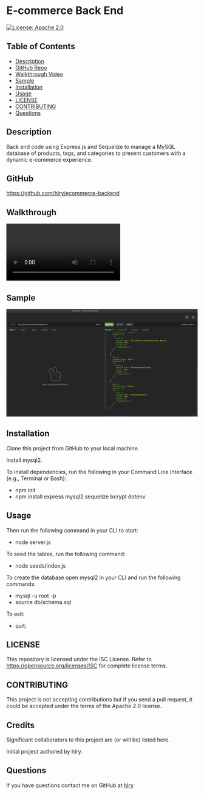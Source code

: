 # E-commerce Back End

[![License: Apache 2.0](https://img.shields.io/badge/License-ISC-blue.svg)](https://opensource.org/licenses/ISC)

## Table of Contents
* [Description](#Description)
* [GitHub Repo](#GitHub)
* [Walkthrough Video](#Walkthrough)
* [Sample](#Sample)
* [Installation](#Installation)
* [Usage](#Usage)
* [LICENSE](#LICENSE)
* [CONTRIBUTING](#CONTRIBUTING)
* [Questions](#Questions)

## Description
Back end code using Express.js and Sequelize to manage a MySQL database of products, tags, and categories to present customers with a dynamic e-commerce experience.

## GitHub
https://github.com/hlry/ecommerce-backend

## Walkthrough
![put-post-delete](./assets/POSTputDELETE.webm)

## Sample
![insomnia-screenshot](./assets/InsomniaScreenshot.png)

## Installation
Clone this project from GitHub to your local machine.

Install mysql2.

To install dependencies, run the following in your Command Line Interface (e.g., Terminal or Bash):
- npm init
- npm install express mysql2 sequelize bcrypt dotenv

## Usage
Then run the following command in your CLI to start:
- node server.js

To seed the tables, run the following command:
- node seeds/index.js

To create the database open mysql2 in your CLI and run the following commands:
- mysql -u root -p
- source db/schema.sql

To exit:
- quit;

## LICENSE
This repository is licensed under the ISC License.
Refer to https://opensource.org/licenses/ISC for complete license terms.

## CONTRIBUTING
This project is not accepting contributions but if you send a pull request, it could be accepted under the terms of the Apache 2.0 license.

## Credits
Significant collaborators to this project are (or will be) listed here.

Initial project authored by hlry.

## Questions

If you have questions contact me on GitHub at [hlry](https://github.com/hlry).